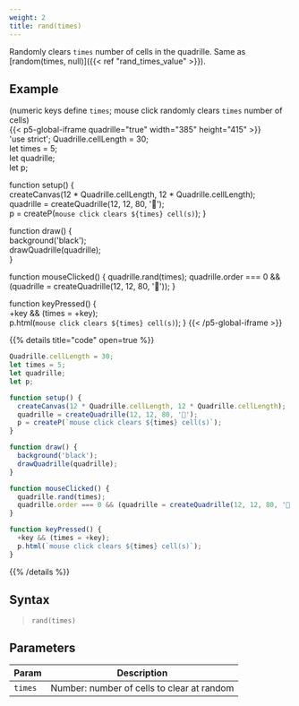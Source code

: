 ```yaml
---
weight: 2
title: rand(times)
---
```


Randomly clears `times` number of cells in the quadrille. Same as [random(times, null)]({{< ref "rand_times_value" >}}).

## Example

(numeric keys define `times`; mouse click randomly clears `times` number of cells)\
{{< p5-global-iframe quadrille="true" width="385" height="415" >}}  
'use strict';
Quadrille.cellLength = 30;  
let times = 5;  
let quadrille;  
let p;

function setup() {  
  createCanvas(12 * Quadrille.cellLength, 12 * Quadrille.cellLength);  
  quadrille = createQuadrille(12, 12, 80, '🐛');  
  p = createP(`mouse click clears ${times} cell(s)`);
}  

function draw() {  
  background('black');  
  drawQuadrille(quadrille);  
}  

function mouseClicked() {
  quadrille.rand(times);
  quadrille.order === 0 && (quadrille = createQuadrille(12, 12, 80, '🐛'));
}  

function keyPressed() {  
  +key && (times = +key);  
  p.html(`mouse click clears ${times} cell(s)`);
}
{{< /p5-global-iframe >}}  

{{% details title="code" open=true %}}  
```js  
Quadrille.cellLength = 30;  
let times = 5;  
let quadrille;  
let p;

function setup() {  
  createCanvas(12 * Quadrille.cellLength, 12 * Quadrille.cellLength);  
  quadrille = createQuadrille(12, 12, 80, '🐛');  
  p = createP(`mouse click clears ${times} cell(s)`);
}  

function draw() {  
  background('black');  
  drawQuadrille(quadrille);  
}  

function mouseClicked() {  
  quadrille.rand(times);
  quadrille.order === 0 && (quadrille = createQuadrille(12, 12, 80, '🐛'));
}  

function keyPressed() {  
  +key && (times = +key);  
  p.html(`mouse click clears ${times} cell(s)`);
}
```  
{{% /details %}}  

## Syntax  

> `rand(times)`  

## Parameters  

| Param     | Description                                |  
|-----------|--------------------------------------------|  
| `times`   | Number: number of cells to clear at random |